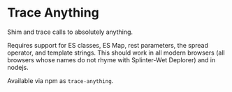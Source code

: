 # Trace Anything

Shim and trace calls to absolutely anything.

Requires support for ES classes, ES Map, rest parameters, the spread operator,
and template strings.  This should work in all modern browsers (all browsers
whose names do not rhyme with Splinter-Wet Deplorer) and in nodejs.

Available via npm as `trace-anything`.

